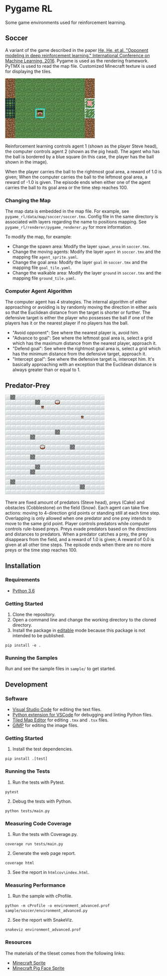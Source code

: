 # Pygame RL

Some game environments used for reinforcement learning.

## Soccer

A variant of the game described in the paper [He, He, et al. "Opponent modeling in deep reinforcement learning." International Conference on Machine Learning. 2016](https://www.umiacs.umd.edu/~hal/docs/daume16opponent.pdf). Pygame is used as the rendering framework. PyTMX is used to read the map file. Customized Minecraft texture is used for displaying the tiles.

![screenshot](docs/screenshot_soccer.png "Soccer Screenshot")

Reinforcement learning controls agent 1 (shown as the player Steve head), the computer controls agent 2 (shown as the pig head). The agent who has the ball is bordered by a blue square (in this case, the player has the ball shown in the image).

When the player carries the ball to the rightmost goal area, a reward of 1.0 is given; When the computer carries the ball to the leftmost goal area, a reward of -1.0 is given. The episode ends when either one of the agent carries the ball to its goal area or the time step reaches 100.

### Changing the Map

The map data is embedded in the map file. For example, see `pygame_rl/data/map/soccer/soccer.tmx`. Config file in the same directory is associated with layers regarding the name to positions mapping. See `pygame_rl/renderer/pygame_renderer.py` for more information.

To modify the map, for example:

* Change the spawn area: Modify the layer `spawn_area` in `soccer.tmx`.
* Change the moving agents: Modify the layer `agent` in `soccer.tmx` and the mapping file `agent_sprite.yaml`.
* Change the goal area: Modify the layer `goal` in `soccer.tmx` and the mapping file `goal_tile.yaml`.
* Change the walkable area: Modify the layer `ground` in `soccer.tmx` and the mapping file `ground_tile.yaml`.

### Computer Agent Algorithm

The computer agent has 4 strategies. The internal algorithm of either approaching or avoiding is by randomly moving the direction in either axis so that the Euclidean distance from the target is shorter or further. The defensive target is either the player who possesses the ball if one of the players has it or the nearest player if no players has the ball.

* "Avoid opponent": See where the nearest player is, avoid him.
* "Advance to goal": See where the leftmost goal area is, select a grid which has the maximum distance from the nearest player, approach it.
* "Defend goal": See where the rightmost goal area is, select a grid which has the minimum distance from the defensive target, approach it.
* "Intercept goal": See where the defensive target is, intercept him. It's basically approaching with an exception that the Euclidean distance is always greater than or equal to 1.

## Predator-Prey

![screenshot](docs/screenshot_predator_prey.png "Predator-prey Screenshot")

There are fixed amount of predators (Steve head), preys (Cake) and obstacles (Cobblestone) on the field (Snow). Each agent can take five actions: moving to 4-direction grid points or standing still at each time step. Overlapping is only allowed when one predator and one prey intends to move to the same grid point. Player controls predators while computer controls rule-based preys. Preys evade predators based on the directions and distances to predators. When a predator catches a prey, the prey disappears from the field, and a reward of 1.0 is given; A reward of 0.0 is given at all other time steps. The episode ends when there are no more preys or the time step reaches 100.

## Installation

### Requirements

- [Python 3.6](https://www.continuum.io/)

### Getting Started

1. Clone the repository.
2. Open a command line and change the working directory to the cloned directory.
3. Install the package in [editable](https://pip.pypa.io/en/stable/reference/pip_install/#editable-installs) mode because this package is not intended to be published.
```shell
pip install -e .
```

### Running the Samples

Run and see the sample files in `sample/` to get started.

## Development

### Software

* [Visual Studio Code](https://code.visualstudio.com/) for editing the text files.
* [Python extension for VSCode](https://marketplace.visualstudio.com/items?itemName=donjayamanne.python) for debugging and linting Python files.
* [Tiled Map Editor](http://www.mapeditor.org/) for editing `.tmx` and `.tsx` files.
* [GIMP](https://www.gimp.org/) for editing the image files.

### Getting Started

1. Install the test dependencies.
```shell
pip install .[test]
```

### Running the Tests

1. Run the tests with Pytest.
```shell
pytest
```
2. Debug the tests with Python.
```shell
python tests/main.py
```

### Measuring Code Coverage

1. Run the tests with Coverage.py.
```shell
coverage run tests/main.py
```
2. Generate the web page report.
```shell
coverage html
```
3. See the report in `htmlcov\index.html`.

### Measuring Performance

1. Run the sample with cProfile.
```shell
python -m cProfile -o environment_advanced.prof sample/soccer/environment_advanced.py
```
2. See the report with SnakeViz.
```shell
snakeviz environment_advanced.prof
```

### Resources

The materials of the tileset comes from the following links:

* [Minecraft Sprite](http://minecraft.gamepedia.com/index.php?title=File:BlockCSS.png)
* [Minecraft Pig Face Sprite](https://kandipatterns.com/patterns/characters/minecraft-pig-face-16x16-21979)